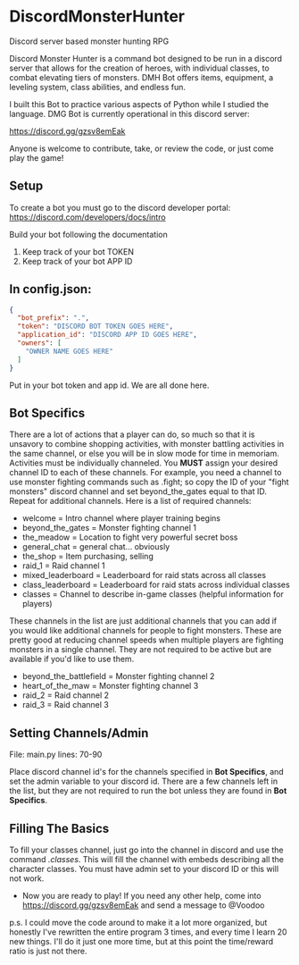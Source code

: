# DiscordMonsterHunter
Discord server based monster hunting RPG


Discord Monster Hunter is a command bot designed to be run in a discord server that allows for the creation of heroes, with individual classes, to combat elevating tiers of monsters. DMH Bot offers items, equipment, a leveling system, class abilities, and endless fun. 

I built this Bot to practice various aspects of Python while I studied the language. DMG Bot is currently operational in this discord server:

https://discord.gg/gzsv8emEak 

Anyone is welcome to contribute, take, or review the code, or just come play the game!

## **Setup**

To create a bot you must go to the discord developer portal: https://discord.com/developers/docs/intro

Build your bot following the documentation

1. Keep track of your bot TOKEN
2. Keep track of your bot APP ID

## In **config.json**:
```json
{
  "bot_prefix": ".",
  "token": "DISCORD BOT TOKEN GOES HERE",
  "application_id": "DISCORD APP ID GOES HERE",
  "owners": [
    "OWNER NAME GOES HERE"
  ]
}
```
Put in your bot token and app id. We are all done here. 

## **Bot Specifics**
There are a lot of actions that a player can do, so much so that it is unsavory to combine shopping activities, with monster battling activities in the same channel, or else you will be in slow mode for time in memoriam. Activities must be individually channeled. You **MUST** assign your desired channel ID to each of these channels. For example, you need a channel to use monster fighting commands such as .fight; so copy the ID of your "fight monsters" discord channel and set beyond_the_gates equal to that ID. Repeat for additional channels. Here is a list of required channels:

- welcome = Intro channel where player training begins 
- beyond_the_gates = Monster fighting channel 1 
- the_meadow = Location to fight very powerful secret boss 
- general_chat = general chat... obviously 
- the_shop = Item purchasing, selling 
- raid_1 = Raid channel 1 
- mixed_leaderboard = Leaderboard for raid stats across all classes 
- class_leaderboard = Leaderboard for raid stats across individual classes
- classes = Channel to describe in-game classes (helpful information for players)

These channels in the list are just additional channels that you can add if you would like additional channels for people to fight monsters. These are pretty good at reducing channel speeds when multiple players are fighting monsters in a single channel. They are not required to be active but are available if you'd like to use them.

- beyond_the_battlefield = Monster fighting channel 2 
- heart_of_the_maw = Monster fighting channel 3 
- raid_2 = Raid channel 2 
- raid_3 = Raid channel 3 

## **Setting Channels/Admin**
File: main.py
lines: 70-90

Place discord channel id's for the channels specified in **Bot Specifics**, and set the admin variable to your discord id. There are a few channels left in the list, but they are not required to run the bot unless they are found in **Bot Specifics**.

## **Filling The Basics**
To fill your classes channel, just go into the channel in discord and use the command *.classes*. This will fill the channel with embeds describing all the character classes. You must have admin set to your discord ID or this will not work.

- Now you are ready to play!
If you need any other help, come into https://discord.gg/gzsv8emEak and send a message to @Voodoo

p.s. I could move the code around to make it a lot more organized, but honestly I've rewritten the entire program 3 times, and every time I learn 20 new things. I'll do it just one more time, but at this point the time/reward ratio is just not there.
